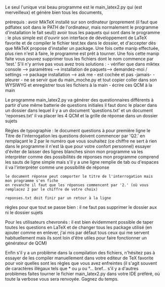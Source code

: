 Le seul l'unique vrai beau programme est le main_latex2.py qui (est merveilleux) et génère bien tous les documents,

prérequis : avoir MikTeX installé sur son ordinateur (proprement (il faut que pdflatex soit dans le PATH de l'ordinateur, mais normalement le programme d'installation le fait seul))
avoir tous les paquets qui sont dans le programme : 
le plus simple est d'ouvrir son interface de développement de LaTeX favorite et de compiler le fichier test.tex dans le dossier, et d'accepter dès que MikTeX propose d'installer un package. Une fois cette manip effectuée, plus rien n'est à faire, le programme est prêt à tourner. Une fois cette manip faite vous pouvez supprimer tous les fichiers dont le nom commence par 'test.' S'il n'y arrive pas vous avez trois solutions :
    - vérifier que dans miktex console --> paramètres --> installation de paquets--> demandez-moi / settings --> package installation --> ask me - est cochée et pas -jamais- 
    - pleurer
    - ne se servir que du main_moche.py et tout copier coller dans son WYSIWYG et enregistrer tous les fichiers à la main
    - écrire ces QCM à la main


Le programme main_latex2.py va générer des questionnaires différents à partir d'une même batterie de questions initiales
il faut donc le placer dans un dossier dans lequel il y a un document 'questions.txt' et un document 'reponses.txt'
il va placer les 4 QCM et la grille de réponse dans un dossier sujets


Règles de typographie : 
    le document questions à pour première ligne le Titre de l'interrogation 
    les questions doivent commencer par 'Q2.' en remplaçant le 2 par le numéro que vous souhaitez (ce chiffre ne sert à rien dans le programme il n'est là que pour votre confort personnel)
    essayer d'éviter de laisser des lignes blanches sinon mon programme va les interprèter comme des possibilités de réponses mon programme comprend les sauts de ligne simple mais s'il y a une ligne remplie de tab ou d'espaces il va l'interprèter comme une possibilité de réponse

    le document réponse peut comporter le titre de l'interrogation mais mon programme s'en fiche
    en revanche il faut que les réponses commencent par '2.' (où vous remplacez 2 par le chiffre de votre choix)

    reponses.txt doit finir par un retour à la ligne

règles pour que tout se passe bien : il ne faut pas supprimer le dossier aux ni le dossier sujets


Pour les utilisateurs chevronés : il est bien évidemment possible de taper toutes les questions en LaTeX et de changer tous les package utilisé (en ajouter comme en enlever, j'ai mis par défaut tous ceux qui me servent habituellement mais ils sont loin d'être utiles pour faire fonctionner un générateur de QCM)

Enfin s'il y a un problème dans la compilation des fichiers, n'hésitez pas à essayer de les compiler manuellement dans votre editeur de TeX favorite pour voir quelles sont les règles que vous avez enfreintes (il s'agit souvent de caractères illégaux tels que * ou µ ou °... bref... s'il y a d'autres problèmes faites tourner le fichier main_latex2.py dans votre IDE préféré, où toute la verbose vous sera renvoyée. Gagnez du temps. 